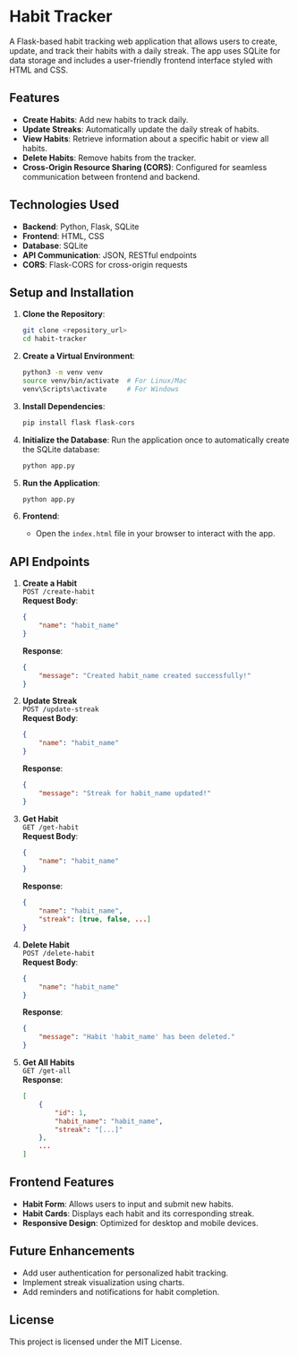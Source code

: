 # Habit Tracker

A Flask-based habit tracking web application that allows users to create, update, and track their habits with a daily streak. The app uses SQLite for data storage and includes a user-friendly frontend interface styled with HTML and CSS.

## Features

- **Create Habits**: Add new habits to track daily.
- **Update Streaks**: Automatically update the daily streak of habits.
- **View Habits**: Retrieve information about a specific habit or view all habits.
- **Delete Habits**: Remove habits from the tracker.
- **Cross-Origin Resource Sharing (CORS)**: Configured for seamless communication between frontend and backend.

## Technologies Used

- **Backend**: Python, Flask, SQLite
- **Frontend**: HTML, CSS
- **Database**: SQLite
- **API Communication**: JSON, RESTful endpoints
- **CORS**: Flask-CORS for cross-origin requests

## Setup and Installation

1. **Clone the Repository**:
   ```bash
   git clone <repository_url>
   cd habit-tracker
   ```

2. **Create a Virtual Environment**:
   ```bash
   python3 -m venv venv
   source venv/bin/activate  # For Linux/Mac
   venv\Scripts\activate     # For Windows
   ```

3. **Install Dependencies**:
   ```bash
   pip install flask flask-cors
   ```

4. **Initialize the Database**:
   Run the application once to automatically create the SQLite database:
   ```bash
   python app.py
   ```

5. **Run the Application**:
   ```bash
   python app.py
   ```

6. **Frontend**:
   - Open the `index.html` file in your browser to interact with the app.

## API Endpoints

1. **Create a Habit**  
   `POST /create-habit`  
   **Request Body**:
   ```json
   {
       "name": "habit_name"
   }
   ```
   **Response**:
   ```json
   {
       "message": "Created habit_name created successfully!"
   }
   ```

2. **Update Streak**  
   `POST /update-streak`  
   **Request Body**:
   ```json
   {
       "name": "habit_name"
   }
   ```
   **Response**:
   ```json
   {
       "message": "Streak for habit_name updated!"
   }
   ```

3. **Get Habit**  
   `GET /get-habit`  
   **Request Body**:
   ```json
   {
       "name": "habit_name"
   }
   ```
   **Response**:
   ```json
   {
       "name": "habit_name",
       "streak": [true, false, ...]
   }
   ```

4. **Delete Habit**  
   `POST /delete-habit`  
   **Request Body**:
   ```json
   {
       "name": "habit_name"
   }
   ```
   **Response**:
   ```json
   {
       "message": "Habit 'habit_name' has been deleted."
   }
   ```

5. **Get All Habits**  
   `GET /get-all`  
   **Response**:
   ```json
   [
       {
           "id": 1,
           "habit_name": "habit_name",
           "streak": "[...]"
       },
       ...
   ]
   ```

## Frontend Features

- **Habit Form**: Allows users to input and submit new habits.
- **Habit Cards**: Displays each habit and its corresponding streak.
- **Responsive Design**: Optimized for desktop and mobile devices.

## Future Enhancements

- Add user authentication for personalized habit tracking.
- Implement streak visualization using charts.
- Add reminders and notifications for habit completion.

## License

This project is licensed under the MIT License.
